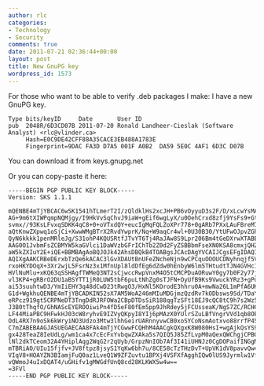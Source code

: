 ```yaml
---
author: rlc
categories:
- Technology
- Security
comments: true
date: 2011-07-21 02:36:44+00:00
layout: post
title: New GnuPG key
wordpress_id: 1573
---
```


For those who want to be able to verify .deb packages I make: I have a new GnuPG key.

    Type bits/keyID     Date       User ID
    pub  2048R/6D3CD07B 2011-07-20 Ronald Landheer-Cieslak (Software Analyst) <rlc@vlinder.ca>
    	 Hash=E0C9DE42CFF88A35CACE3EB488A1783E
    	 Fingerprint=9DAC FA3D D7A5 001F A0B2  DA59 5E0C 4AF1 6D3C D07B

You can download it from keys.gnupg.net

<!--more-->

Or you can copy-paste it here:

    -----BEGIN PGP PUBLIC KEY BLOCK-----
    Version: SKS 1.1.1

    mQENBE4mTjYBCAC6wSK1541hTLmerT2I/zQldklHs2xcJH+PB6vOyyuD3s2F/D/xLcwYsMAE
    AG+9m6tXIWPqmpNQMjgy/I9HkVvSqChvJ9iaW+gEif6wgLyX/u0OehCrxd8zfj9YsFs9+Gtm
    svmx//93KsLFvxqSDKK4qC8+0+oVTxdQY+eucIgMqFQLZoXPr778+0gARb7PXxLAuFBreM7J
    aQtKnwZXpwq1oSjCi+XwwWMgBTrX2RvdYwprK/Nq+W9aqCr4wl+0U30B30/YtUFwOJpvZGhS
    QyN6kkkk1penMRleJg/S31ohP4KQUSRtfJTvYT6Tj4RaJAw8S9Lpr206Bm4tGeDXrwXTABEB
    AAG0O1JvbmFsZCBMYW5kaGVlci1DaWVzbGFrIChTb2Z0d2FyZSBBbmFseXN0KSA8cmxjQHZs
    aW5kZXIuY2E+iQE+BBMBAgAoBQJOJk42AhsDBQkB4TOABgsJCAcDAgYVCAIJCgsEFgIDAQIe
    AQIXgAAKCRBeDErxbTzQe6kACAC3lGvXDAUtBnUFeZNcheNjn9wCPCquOOOUCDNyhnqjf5V4
    rxoHKYDOqX+3Xr2wjL5FsrNz3x1MfnUpl8ldDfEg6dZdw0hEnbyW6lm5THtudtTJN4GVHc1J
    HVlNuMlu+xKQ63qSSHAgfTWMeQ3NT2sCjwccRwpVnxM4O5tCMCPDuAORuwY0gy7b0F2y77ji
    vl3KP4+gRBrO2DU1aBSYTT1jR0LUW5tbF6puLtNhZg0sTJFN+OyUfB9Ks9VwuckYRz3+gPdd
    ai53suuhtwD3/YmIiEHY3q48dCwD23tRwgO3/HxNl5KOrodE3hhru0A+mwNa26L1mPfA6UKf
    G1d+WgkhuQENBE4mTjYBCADKIN52sX7AM5WoA246mMIuMDGjmzQzdRv7kODbsws9Sd/TDaY5
    eRPcz919gt5CRPNeDT3TngDdRJRFOWa2CBpDTDsSiR188qgTzSFt18EJ9cQC8tC9h7s2Wz5H
    J3B0tThqfO/GhNAScEYEROOiwiPn4fD5eF80fEm5pp9JhRdey5jFCUsseaK/NgS7ZC/RCHCz
    LF44MiaPBC9HFwkHJ03cW8ryhvE9IZVyQKpyI8YIj6pMAzX0YUlrSZuLBfVngrVVd1qb8OE1
    OdL4RX7n9oSk6kWryiNO3Udzo3Mtw3lhhGeirUARnnyvwCB0xoSYCoNsmAotxvo88rrfP45M
    C7mZABEBAAGJASUEGAECAA8FAk4mTjYCGwwFCQHhM4AACgkQXgxK8W080HsI+wgAjkQsYS9l
    gx428TeaZ8IeUdLg/wm1ca4x7cEcFxYvbqwZXAka5s7QIQ5J85ZfLvpM0aQexQWChgjCPBGJ
    lNl2dkTCeom32A4YHiplAqg2WqG2r2qUyb/GrpzNnIOb7Af3I41iUHNJz0CgDOPaifINGgMu
    mTBRiAO/UIu15fjfv+JV8ftpz8jsyS1YqKw6bh7u/8CE58cTzTHzDvT+UpVK1dV8pavvQw4v
    VIqV8+HOAYZN3BIamjFuQ0az1LveQ1W9ZFZuvtu1BPXj4VSFXfAgghIQw0lUS9Jyrmlw1Vfz
    vQWmoJ4uIxDQAT4/uGHifv1gMWGdfUnQ8cd28KLKWX5w4w==
    =3FVl
    -----END PGP PUBLIC KEY BLOCK-----